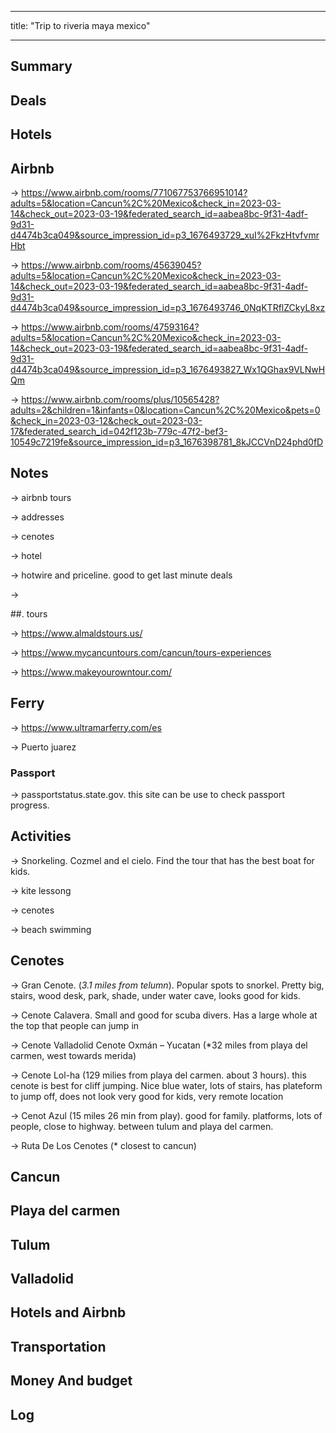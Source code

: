 
---

title: "Trip to riveria maya mexico"

---



## Summary

## Deals

## Hotels

## Airbnb 

-> https://www.airbnb.com/rooms/771067753766951014?adults=5&location=Cancun%2C%20Mexico&check_in=2023-03-14&check_out=2023-03-19&federated_search_id=aabea8bc-9f31-4adf-9d31-d4474b3ca049&source_impression_id=p3_1676493729_xuI%2FkzHtvfvmrHbt

-> https://www.airbnb.com/rooms/45639045?adults=5&location=Cancun%2C%20Mexico&check_in=2023-03-14&check_out=2023-03-19&federated_search_id=aabea8bc-9f31-4adf-9d31-d4474b3ca049&source_impression_id=p3_1676493746_0NqKTRflZCkyL8xz

-> https://www.airbnb.com/rooms/47593164?adults=5&location=Cancun%2C%20Mexico&check_in=2023-03-14&check_out=2023-03-19&federated_search_id=aabea8bc-9f31-4adf-9d31-d4474b3ca049&source_impression_id=p3_1676493827_Wx1QGhax9VLNwHQm

-> https://www.airbnb.com/rooms/plus/10565428?adults=2&children=1&infants=0&location=Cancun%2C%20Mexico&pets=0&check_in=2023-03-12&check_out=2023-03-17&federated_search_id=042f123b-779c-47f2-bef3-10549c7219fe&source_impression_id=p3_1676398781_8kJCCVnD24phd0fD


## Notes
-> airbnb tours

-> addresses

-> cenotes

-> hotel 

->  hotwire and priceline. good to get last minute deals

-> 

##. tours 

-> https://www.almaldstours.us/

-> https://www.mycancuntours.com/cancun/tours-experiences

-> https://www.makeyourowntour.com/

## Ferry 

-> https://www.ultramarferry.com/es

-> Puerto juarez 

### Passport

-> passportstatus.state.gov. this site can be use to check passport progress. 

## Activities

-> Snorkeling. Cozmel and el cielo. Find the tour that has the best boat for kids. 

-> kite lessong

-> cenotes

-> beach swimming

## Cenotes

-> Gran Cenote. (*3.1 miles from telumn*). Popular spots to snorkel. Pretty big, stairs, wood desk, park, shade, under water cave, looks good for kids. 

-> Cenote Calavera. Small and good for scuba divers. Has a large whole at the top that people can jump in

-> Cenote Valladolid Cenote Oxmán – Yucatan (*32 miles from playa del carmen, west towards merida) 

-> Cenote Lol-ha (129 milies from playa del carmen. about 3 hours). this cenote is best for cliff jumping. Nice blue water, lots of stairs, has plateform to jump off, does not look very good for kids, very remote location

-> Cenot Azul (15 miles 26 min from play). good for family. platforms, lots of people, close to highway. between tulum and playa del carmen. 

-> Ruta De Los Cenotes (* closest to cancun)

## Cancun






## Playa del carmen
## Tulum
## Valladolid



## Hotels and Airbnb
## Transportation 
## Money And budget 
## Log
